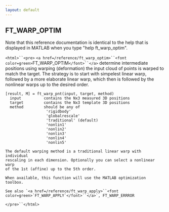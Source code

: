 ```yaml
---
layout: default
---
```


##  FT_WARP_OPTIM

Note that this reference documentation is identical to the help that is displayed in MATLAB when you type "help ft_warp_optim".

`<html>``<pre>`
    `<a href=/reference/ft_warp_optim>``<font color=green>`FT_WARP_OPTIM`</font>``</a>` determine intermediate positions using warping (deformation)
    the input cloud of points is warped to match the target.
    The strategy is to start with simpelest linear warp, followed by a more
    elaborate linear warp, which then is followed by the nonlinear warps up
    to the desired order.
 
    [result, M] = ft_warp_pnt(input, target, method)
      input          contains the Nx3 measured 3D positions
      target         contains the Nx3 template 3D positions
      method         should be any of 
                      'rigidbody'
                      'globalrescale'
                      'traditional' (default)
                      'nonlin1'
                      'nonlin2'
                      'nonlin3'
                      'nonlin4'
                      'nonlin5'
 
    The default warping method is a traditional linear warp with individual
    rescaling in each dimension. Optionally you can select a nonlinear warp
    of the 1st (affine) up to the 5th order.
 
    When available, this function will use the MATLAB optimization toolbox.
 
    See also `<a href=/reference/ft_warp_apply>``<font color=green>`FT_WARP_APPLY`</font>``</a>`, FT_WARP_ERRROR
`</pre>``</html>`

